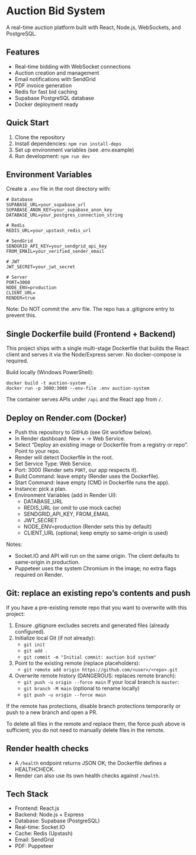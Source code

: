 # Auction Bid System

A real-time auction platform built with React, Node.js, WebSockets, and PostgreSQL.

## Features

- Real-time bidding with WebSocket connections
- Auction creation and management
- Email notifications with SendGrid
- PDF invoice generation
- Redis for fast bid caching
- Supabase PostgreSQL database
- Docker deployment ready

## Quick Start

1. Clone the repository
2. Install dependencies: `npm run install-deps`
3. Set up environment variables (see .env.example)
4. Run development: `npm run dev`

## Environment Variables

Create a `.env` file in the root directory with:

```
# Database
SUPABASE_URL=your_supabase_url
SUPABASE_ANON_KEY=your_supabase_anon_key
DATABASE_URL=your_postgres_connection_string

# Redis
REDIS_URL=your_upstash_redis_url

# SendGrid
SENDGRID_API_KEY=your_sendgrid_api_key
FROM_EMAIL=your_verified_sender_email

# JWT
JWT_SECRET=your_jwt_secret

# Server
PORT=3000
NODE_ENV=production
CLIENT_URL=
RENDER=true
```

Note: Do NOT commit the .env file. The repo has a .gitignore entry to prevent this.

## Single Dockerfile build (Frontend + Backend)

This project ships with a single multi-stage Dockerfile that builds the React client and serves it via the Node/Express server. No docker-compose is required.

Build locally (Windows PowerShell):

```
docker build -t auction-system .
docker run -p 3000:3000 --env-file .env auction-system
```

The container serves APIs under `/api` and the React app from `/`.

## Deploy on Render.com (Docker)

- Push this repository to GitHub (see Git workflow below).
- In Render dashboard: New + -> Web Service.
- Select “Deploy an existing image or Dockerfile from a registry or repo”. Point to your repo.
- Render will detect Dockerfile in the root.
- Set Service Type: Web Service.
- Port: 3000 (Render sets `PORT`, our app respects it).
- Build Command: leave empty (Render uses the Dockerfile).
- Start Command: leave empty (CMD in Dockerfile runs the app).
- Instance: pick a plan.
- Environment Variables (add in Render UI):
  - DATABASE_URL
  - REDIS_URL (or omit to use mock cache)
  - SENDGRID_API_KEY, FROM_EMAIL
  - JWT_SECRET
  - NODE_ENV=production (Render sets this by default)
  - CLIENT_URL (optional; keep empty so same-origin is used)

Notes:
- Socket.IO and API will run on the same origin. The client defaults to same-origin in production.
- Puppeteer uses the system Chromium in the image; no extra flags required on Render.

## Git: replace an existing repo’s contents and push

If you have a pre-existing remote repo that you want to overwrite with this project:

1. Ensure .gitignore excludes secrets and generated files (already configured).
2. Initialize local Git (if not already):
   - `git init`
   - `git add .`
   - `git commit -m "Initial commit: auction bid system"`
3. Point to the existing remote (replace placeholders):
   - `git remote add origin https://github.com/<user>/<repo>.git`
4. Overwrite remote history (DANGEROUS: replaces remote branch):
   - `git push -u origin --force main`
   If your local branch is `master`:
   - `git branch -M main` (optional to rename locally)
   - `git push -u origin --force main`

If the remote has protections, disable branch protections temporarily or push to a new branch and open a PR.

To delete all files in the remote and replace them, the force push above is sufficient; you do not need to manually delete files in the remote.

## Render health checks

- A `/health` endpoint returns JSON OK; the Dockerfile defines a HEALTHCHECK.
- Render can also use its own health checks against `/health`.

## Tech Stack

- Frontend: React.js
- Backend: Node.js + Express
- Database: Supabase (PostgreSQL)
- Real-time: Socket.IO
- Cache: Redis (Upstash)
- Email: SendGrid
- PDF: Puppeteer
